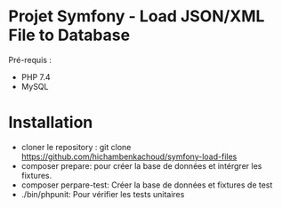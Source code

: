 # Projet Symfony - Load JSON/XML File to Database

Pré-requis :

- PHP 7.4
- MySQL

# Installation

- cloner le repository : git clone https://github.com/hichambenkachoud/symfony-load-files
- composer prepare: pour créer la base de données et intérgrer les fixtures.
- composer perpare-test: Créer la base de données et fixtures de test
- ./bin/phpunit: Pour vérifier les tests unitaires
